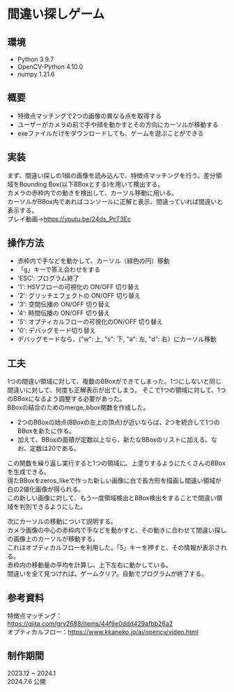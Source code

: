 # 間違い探しゲーム
## 環境  
- Python 3.9.7
- OpenCV-Python 4.10.0
- numpy 1.21.6
## 概要
- 特徴点マッチングで2つの画像の異なる点を取得する
- ユーザーがカメラの前で手や顔を動かすとその方向にカーソルが移動する
- exeファイルだけをダウンロードしても、ゲームを遊ぶことができる
## 実装
まず、間違い探しの1組の画像を読み込んで、特徴点マッチングを行う。差分領域をBounding Box(以下BBoxとする)を用いて検出する。  
カメラの赤枠内での動きを検出して、カーソル移動に用いる。  
カーソルがBBox内であればコンソールに正解と表示、間違っていれば間違いと表示する。  
プレイ動画->https://youtu.be/24ds_PcT3Ec
## 操作方法
- 赤枠内で手などを動かして、カーソル（緑色の円）移動
- 「g」キーで答え合わせをする
- 'ESC': プログラム終了
- '1': HSVフローの可視化の ON/OFF 切り替え
- '2': グリッチエフェクトの ON/OFF 切り替え
- '3': 空間伝播の ON/OFF 切り替え
- '4': 時間伝播の ON/OFF 切り替え
- '5': オプティカルフローの可視化のON/OFF 切り替え
- '0': デバッグモード切り替え
- デバッグモードなら、("w": 上, "s": 下, "a": 左, "d": 右）にカーソル移動
## 工夫
1つの間違い領域に対して、複数のBBoxができてしまった。1つにしないと同じ間違いに対して、何度も正解表示が出てしまう。
そこで1つの領域に対して、1つのBBoxになるよう調整する必要があった。  
BBoxの結合のためのmerge_bbox関数を作成した。  
- 2つのBBoxの始点(BBoxの左上の頂点)が近いならば、2つを統合して1つのBBoxを新たに作る。
- 加えて、BBoxの面積が定数以上なら、新たなBBoxのリストに加える。なお、定数は20である。  

この関数を繰り返し実行すると1つの領域に、上塗りするようにたくさんのBBoxを生成できる。  
得たBBoxをzeros_likeで作った新しい画像に白で長方形を描画し間違い領域が白の2値化画像が得られる。  
この新しい画像に対して、もう一度領域検出とBBox検出をすることで間違い領域を判別できるようにした。

次にカーソルの移動について説明する。  
カメラ画像の中心の赤枠内で手などを動かすと、その動きに合わせて間違い探しの画像上のカーソルが移動する。  
これはオプティカルフローを利用した。「5」キーを押すと、その情報が表示される。  
赤枠内の移動量の平均を計算し、上下左右に動かしている。  
間違いを全て見つければ、ゲームクリア。自動でプログラムが終了する。
## 参考資料
特徴点マッチング：https://qiita.com/grv2688/items/44f9e0ddd429afbb26a2  
オプティカルフロー：https://www.kkaneko.jp/ai/opencv/video.html
## 制作期間
2023.12 ~ 2024.1  
2024.7.6 公開
